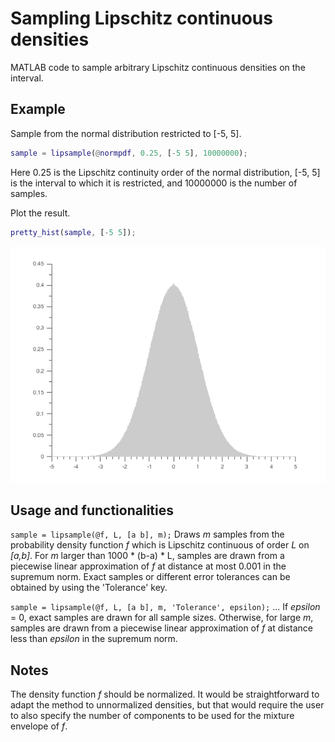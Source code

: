 # Sampling Lipschitz continuous densities
MATLAB code to sample arbitrary Lipschitz continuous densities on the interval.

## Example

Sample from the normal distribution restricted to [-5, 5].

```matlab
sample = lipsample(@normpdf, 0.25, [-5 5], 10000000);
```
Here 0.25 is the Lipschitz continuity order of the normal distribution, [-5, 5] is the interval to which it is restricted, and 10000000 is the number of samples.

Plot the result.

```matlab
pretty_hist(sample, [-5 5]);
```

![](norm_sample.png)

## Usage and functionalities

`sample = lipsample(@f, L, [a b], m);` Draws _m_ samples from the probability density function _f_ which is Lipschitz continuous of order _L_ on _[a,b]_. For _m_ larger than 1000 * (b-a) * L, samples are drawn from a piecewise linear approximation of _f_ at distance at most 0.001 in the supremum norm. Exact samples or different error tolerances can be obtained by using the 'Tolerance' key.

`sample = lipsample(@f, L, [a b], m, 'Tolerance', epsilon);` ... If _epsilon_ = 0, exact samples are drawn for all sample sizes. Otherwise, for large _m_, samples are drawn from a piecewise linear approximation of _f_ at distance less than _epsilon_ in the supremum norm.

## Notes
The density function _f_ should be normalized. It would be straightforward to adapt the method to unnormalized densities, but that would require the user to also specify the number of components to be used for the mixture envelope of _f_. 
